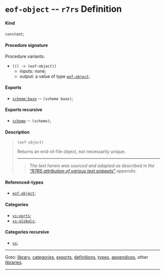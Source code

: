 

<a id='definition__r7rs__eof-object'></a>

# `eof-object` -- `r7rs` Definition


<a id='definition__r7rs__eof-object__kind'></a>

#### Kind

`constant`;


<a id='definition__r7rs__eof-object__procedure-signature'></a>

#### Procedure signature

Procedure variants:
 * `(() -> (eof-object))`
   * inputs: none;
   * output: a value of type [`eof-object`](../../r7rs/types/eof-object.md#type__r7rs__eof-object);


<a id='definition__r7rs__eof-object__exports'></a>

#### Exports

 * [`scheme:base`](../../r7rs/exports/scheme_3a_base.md#export__r7rs__scheme_3a_base) -- `(scheme base)`;


<a id='definition__r7rs__eof-object__exports-recursive'></a>

#### Exports recursive

 * [`scheme`](../../r7rs/exports/scheme.md#export__r7rs__scheme) -- `(scheme)`;


<a id='definition__r7rs__eof-object__description'></a>

#### Description

> ````
> (eof-object)
> ````
> 
> 
> Returns an end-of-file object, not necessarily unique.
> 
> 
> ----
> > *The text herein was sourced and adapted as described in the ["R7RS attribution of various text snippets"](../../r7rs/appendices/attribution.md#appendix__r7rs__attribution) appendix.*


<a id='definition__r7rs__eof-object__referenced-types'></a>

#### Referenced-types

 * [`eof-object`](../../r7rs/types/eof-object.md#type__r7rs__eof-object);


<a id='definition__r7rs__eof-object__categories'></a>

#### Categories

 * [`vs:ports`](../../vonuvoli/categories/vs_3a_ports.md#category__vonuvoli__vs_3a_ports);
 * [`vs:globals`](../../vonuvoli/categories/vs_3a_globals.md#category__vonuvoli__vs_3a_globals);


<a id='definition__r7rs__eof-object__categories-recursive'></a>

#### Categories recursive

 * [`vs`](../../vonuvoli/categories/vs.md#category__vonuvoli__vs);

----

Goto: [library](../../r7rs/_index.md#library__r7rs), [categories](../../r7rs/categories/_index.md#toc__r7rs__categories), [exports](../../r7rs/exports/_index.md#toc__r7rs__exports), [definitions](../../r7rs/definitions/_index.md#toc__r7rs__definitions), [types](../../r7rs/types/_index.md#toc__r7rs__types), [appendices](../../r7rs/appendices/_index.md#toc__r7rs__appendices), other [libraries](../../_libraries.md#toc__libraries).

----

